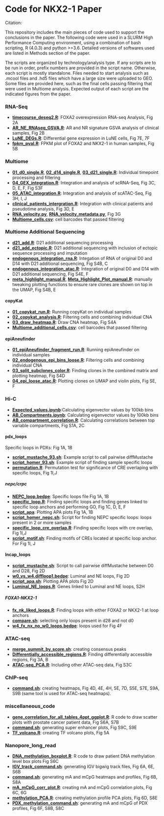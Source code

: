 # Code for NKX2-1 Paper
Citation:

This repository includes the main pieces of code used to support the conclusions in the paper. The following code were used in a SLURM High Performance Computing environment, using a combination of bash scripting, R (4.0.3) and python >=3.6. Detailed versions of softwares used are listed in Methods section of the paper.

The scripts are organized by technology/analysis type. If any scripts are to be run in order, prefix numbers are provided in the script name. Otherwise, each script is mostly standalone. Files needed to start analysis such as .mcool files and .hd5 files which have a large size were uploaded to GEO. Some files are provided here, such as the final cells passing filtering that were used in Multiome analysis. Expected output of each script are the indicated figures from the paper.
 
### RNA-Seq

- [**timecourse_deseq2.R**](RNA-seq/timecourse_deseq2.R): FOXA2 overexpression RNA-seq Analysis, Fig 2A
- [**AR_NE_RNAseq_GSVA.R**](RNA-seq/AR_NE_RNAseq_GSVA.R): AR and NR signature GSVA analysis of clinical samples, Fig 2B
- [**LuNE_DEGs.R**](RNA-seq/LuNE_DEGs.R): Differential gene expression in LuNE cells, Fig 7E, 7F
- [**fpkm_pval.R**](RNA-seq/fpkm_pval.R): FPKM plot of FOXA2 and NKX2-1 in human samples, Fig 5B

### Multiome

- [**01_d0_single.R**](Multiome/01_d0_single.R),  [**02_d14_single.R**](Multiome/02_d14_single.R),  [**03_d21_single.R**](Multiome/03_d21_single.R): Individual timepoint processing and filtering
- [**04_GEX_integration.R**](Multiome/04_GEX_integration.R): Integration and analysis of scRNA-Seq, Fig 3C, D, E, F, Fig S3F 
- [**05_ATAC_integration.R**](Multiome/05_ATAC_integration.R): Integration and analysis of scATAC-Seq, Fig 3H, I, J
- [**clinical_patients_intergration.R**](Multiome/clinical_patients_intergration.R): Integration with clinical patients and pseudotime analysis, Fig 3D, E
- [**RNA_velocity.py**](Multiome/RNA_velocity.py), [**RNA_velocity_metadata.py**](Multiome/RNA_velocity_metadata.py), Fig 3G
- [**Multiome_cells.csv**](Multiome/Multiome_cells.csv): cell barcodes that passed filtering

### Multiome Additional Sequencing

- [**d21_add.R**](Multiome_additional/): D21 additional sequencing processing
- [**d21_add_ectopic.R**](Multiome_additional/): D21 additional sequencing with inclusion of ectopic sequence processing and imputation
- [**endogenous_integration_rna.R**](Multiome_additional/endogenous_integration_rna.R): Integation of RNA of original D0 and D14 with D21 additional sequencing, Fig S4B, C
- [**endogenous_integration_atac.R**](Multiome_additional/endogenous_integration_atac.R): Integration of original D0 and D14 with D21 additional sequencing, Fig S4E, F
- [**meta_highlight_manual.R**](Multiome_additional/meta_highlight_manual.R), [**Meta_Highlight_Plot_manual.R**](Multiome_additional/Meta_Highlight_Plot_manual.R): manually tweaking plotting functions to ensure rare clones are shown on top in the UMAP, Fig S4B, E

#### copyKat
- [**01_copykat_run.R**](Multiome_additional/01_copykat_run.R): Running copyKat on individual samples
- [**02_copykat_analysis.R**](Multiome_additional/02_copykat_analysis.R): Filtering cells and combining individual CNA 
- [**03_draw_heatmap.R**](Multiome_additional/03_draw_heatmap.R): Draw CNA heatmap, Fig S4A
- [**Multiome_additional_cells.csv**](Multiome_additional/Multiome_additional_cells.csv): cell barcodes that passed filtering

#### epiAneufinder
- [**01_epiAneufinder_fragment_run.R**](Multiome_additional/01_epiAneufinder_fragment_run.R): Running epiAneufinder on individual samples
- [**02_endogenous_epi_bins_loose.R**](Multiome_additional/02_endogenous_epi_bins_loose.R): Filtering cells and combining individual CNA 
- [**03_split_subclones_color.R**](Multiome_additional/03_split_subclones_color.R): Finding clones in the combined matrix and plotting heatmap, Fig S4D
- [**04_epi_loose_atac.R**](Multiome_additional/04_epi_loose_atac.R): Plotting clones on UMAP and violin plots, Fig SE, F

### Hi-C  
- [**Expected_values.ipynb**](Hi-C/Expected_values.ipynb):Calculating eigenvector values by 100kb bins 
- [**AB_Compartments.ipynb**](Hi-C/AB_Compartments.ipynb): Calculating eigenvector values by 100kb bins
- [**AB_compartment_correlation.R**](Hi-C/AB_compartment_correlation.R): Calculating correlations between top variable compartments, Fig S1A, 2C

#### pdx_loops
Specific loops in PDXs: Fig 1A, 1B  
- [**script_mustache_93.sh**](Hi-C/pdx_loops/script_mustache_93.sh): Example script to call pairwise diffMustache
- [**script_homer_93.sh**](Hi-C/pdx_loops/pdx_specific_loops/script_homer_93.sh): Example script of finding sample specific loops
- [**permutation.R**](Hi-C/pdx_loops/pdx_specific_loops/permutation.R): Permutation test for significance of CRE overlaping with specific loops, Fig 1I,J

##### nepc/crpc
- [**NEPC_loop.bedpe**](Hi-C/pdx_loops/pdx_specific_loops/nepc/NEPC_loop.bedpe): Specific loops file Fig 1A, 1B
- [**specific_loop.R**](Hi-C/pdx_loops/pdx_specific_loops/nepc/): Finding specific loops and finding genes linked to specific loop anchors and performing GO, Fig 1C, D, E, F
- [**script_apa**](Hi-C/pdx_loops/pdx_specific_loops/nepc/): Plotting APA plots Fig 1A, 1B
- [**script_homer_nepc.sh**](Hi-C/pdx_loops/pdx_specific_loops/nepc/script_homer_nepc.sh): Script for finding NEPC specific loops: loops present in 2 or more samples
- [**specific_loop_cre_overlap.R**](Hi-C/pdx_loops/pdx_specific_loops/nepc/): Finding specific loops with cre overlap, Fig 1I,J
- [**script_motif.sh**](Hi-C/pdx_loops/pdx_specific_loops/nepc/script_motif.sh): Finding motifs of CREs located at specific loop anchor. For Fig 1I, J

#### lncap_loops
- [**script_mustache.sh**](Hi-C/lncap_loops/script_mustache.sh): Script to call pairwise diffMustache between D0 and D28, Fig 2D
- [**w0_vs_w4.diffloop1.bedpe**](Hi-C/lncap_loops/w0_vs_w4.diffloop1.bedpe): Luminal and NE loops, Fig 2D 
- [**script_apa.sh**](Hi-C/lncap_loops/script_apa.sh): Plotting APA plots Fig 2D
- [**Luminal_NE_loops.R**](Hi-C/lncap_loops/Luminal_NE_loops.R): Genes linked to Luminal and NE loops, S2H

##### FOXA1-NKX2-1
- [**fx_nk_liked_loops.R**](Hi-C/lncap_loops/FOXA1-NKX2-1/fx_nk_liked_loops.R): Finding loops with either FOXA2 or NKX2-1 at loop anchors
- [**compare.sh**](Hi-C/lncap_loops/FOXA1-NKX2-1/compare.sh): selecting only loops present in d28 and not d0
- [**w4_fx_nx_no_w0_loops.bedpe**](Hi-C/lncap_loops/FOXA1-NKX2-1/w4_fx_nx_no_w0_loops.bedpe): loops used for Fig 4F

### ATAC-seq
- [**merge_summit_by_score.sh**](ATAC-seq/merge_summit_by_score.sh): creating consensus peaks  
- [**Differentially_accessible_regions.R**](ATAC-seq/Differentially_accessible_regions.R): Finding differentially accessible regions, Fig 3A, B
- [**ATAC-seq_PCA.R**](ATAC-seq/ATAC-seq_PCA.R): Including other ATAC-seq data, Fig S3C

### ChIP-seq
- [**command.sh**](ChIP-seq/command.sh): creating heatmaps, Fig 4D, 4E, 4H, 5E, 7D, S5E, S7E, S9A, S9B (same tool is used for ATAC-seq heatmaps).

### miscellaneous_code
- [**gene_correlation_for_all_tables_4ppt_ggplot.R**](miscellaneous_code/gene_correlation_for_all_tables_4ppt_ggplot.R): R code to draw scatter plots with prostate cancer patient data, Fig S6A, S7B  
- [**command.sh**](miscellaneous_code/command.sh): generating super enhancer plots, Fig S9C, S9E
- [**TF_volcano.R**](miscellaneous_code/TF_volcano.R): creating TF volcano plots, Fig 5A

### Nanopore_long_read
- [**DNA_methylation_boxplot.R**](Nanopore_long_read/DNA_methylation_boxplot.R): R code to draw patient DNA methylation level box plots  Fig S6C
- [**IGV_track_command.sh**](Nanopore_long_read/IGV_track_command.sh): generating IGV bigwig track files, Fig 6A, 6E, S6B
- [**command.sh**](Nanopore_long_read/command.sh): generating mA and mCpG heatmaps and profiles, Fig 6B, S8A
- [**mA_mCpG_corr_plot.R**](Nanopore_long_read/mA_mCpG_corr_plot.R): creating mA and mCpG correlation plots, Fig 6C, 6G
- [**methylation_PCA.R**](Nanopore_long_read/methylation_PCA.R): creating methylation profile PCA plots, Fig 6D, S8E
- [**PDX_methylation_command.sh**](Nanopore_long_read/PDX_methylation_command.sh): generating mA and mCpG of PDX profiles, Fig 6F, S8B, S8C
